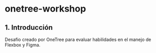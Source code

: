 # onetree-workshop


## 1. Introducción
Desafio creado por OneTree para evaluar habilidades en el manejo de Flexbox y Figma.